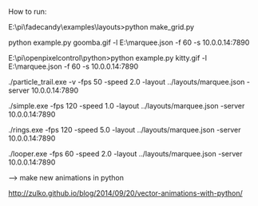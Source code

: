How to run:

E:\pi\fadecandy\examples\layouts>python make_grid.py

python example.py goomba.gif -l E:\marquee.json -f 60 -s 10.0.0.14:7890

E:\pi\openpixelcontrol\python>python example.py kitty.gif -l E:\marquee.json -f 60 -s 10.0.0.14:7890

 ./particle_trail.exe -v -fps 50 -speed 2.0 -layout ../layouts/marquee.json -server 10.0.0.14:7890

./simple.exe -fps 120 -speed 1.0 -layout ../layouts/marquee.json -server 10.0.0.14:7890

./rings.exe -fps 120 -speed 5.0 -layout ../layouts/marquee.json -server 10.0.0.14:7890

 ./looper.exe -fps 60 -speed 2.0 -layout ../layouts/marquee.json -server 10.0.0.14:7890
 
 --> make new animations in python
 
 http://zulko.github.io/blog/2014/09/20/vector-animations-with-python/